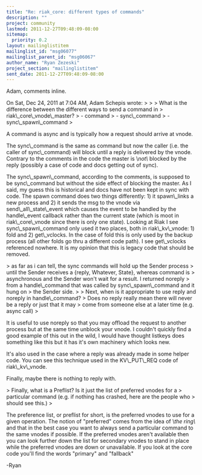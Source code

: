 ```yaml
---
title: "Re: riak_core: different types of commands"
description: ""
project: community
lastmod: 2011-12-27T09:48:09-08:00
sitemap:
  priority: 0.2
layout: mailinglistitem
mailinglist_id: "msg06077"
mailinglist_parent_id: "msg06067"
author_name: "Ryan Zezeski"
project_section: "mailinglistitem"
sent_date: 2011-12-27T09:48:09-08:00
---
```



Adam, comments inline.

On Sat, Dec 24, 2011 at 7:04 AM, Adam Schepis wrote:
&gt;
&gt;
&gt; What is the difference between the different ways to send a command in
&gt; riak\\_core\\_vnode\\_master?
&gt; - command
&gt; - sync\\_command
&gt; - sync\\_spawn\\_command
&gt;

A command is async and is typically how a request should arrive at vnode.

The sync\\_command is the same as command but now the caller (i.e. the caller
of sync\\_command) will block until a reply is delivered by the vnode.
 Contrary to the comments in the code the master is \\_not\\_ blocked by the
reply (possibly a case of code and docs getting out of sync).

The sync\\_spawn\\_command, according to the comments, is supposed to be
sync\\_command but without the side effect of blocking the master. As I
said, my guess this is historical and docs have not been kept in sync with
code. The spawn command does two things differently: 1) it spawn\\_links a
new process and 2) it sends the msg to the vnode via send\\_all\\_state\\_event
which causes the event to be handled by the handle\\_event callback rather
than the current state (which is moot in riak\\_core\\_vnode since there is
only one state). Looking at Riak I see sync\\_spawn\\_command only used it two
places, both in riak\\_kv\\_vnode: 1) fold and 2) get\\_vclocks. In the case of
fold this is only used by the backup process (all other folds go thru a
different code path). I see get\\_vclocks referenced nowhere. It is my
opinion that this is legacy code that should be removed.


&gt; as far as i can tell, the sync commands will hold up the Sender process
&gt; until the Sender receives a {reply, Whatever, State}, whereas command is
&gt; asynchronous and the Sender won't wait for a result. I returned noreply
&gt; from a handle\\_command that was called by sync\\_spawn\\_command and it hung on
&gt; the Sender side.
&gt;
&gt; Next, when is it appropriate to use reply and noreply in handle\\_command?
&gt; Does no reply really mean there will never be a reply or just that it may
&gt; come from someone else at a later time (e.g. async call)
&gt;

It is useful to use noreply so that you may offload the request to another
process but at the same time unblock your vnode. I couldn't quickly find a
good example of this out in the wild, I would have thought listkeys does
something like this but it has it's own machinery which looks new.

It's also used in the case where a reply was already made in some helper
code. You can see this technique used in the KV\\_PUT\\_REQ code of
riak\\_kv\\_vnode.

Finally, maybe there is nothing to reply with.


&gt; Finally, what is a Preflist? Is it just the list of preferred vnodes for a
&gt; particular command (e.g. if nothing has crashed, here are the people who
&gt; should see this.)
&gt;

The preference list, or preflist for short, is the preferred vnodes to use
for a given operation. The notion of "preferred" comes from the idea of
 \\_the ring\\_ and that in the best case you want to always send a particular
command to the same vnodes if possible. If the preferred vnodes aren't
available then you can look further down the list for secondary vnodes to
stand in place while the preferred vnodes are down or unavailable. If you
look at the core code you'll find the words "primary" and "fallback"

-Ryan
